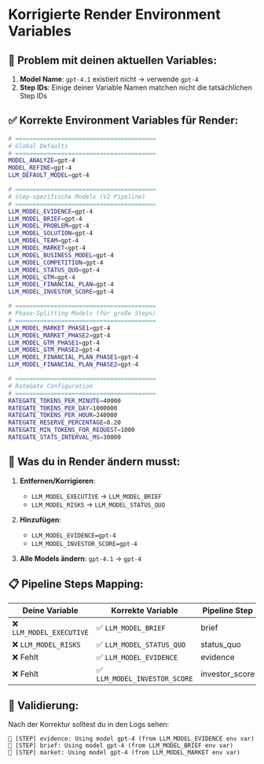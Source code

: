 # Korrigierte Render Environment Variables

## 🚨 Problem mit deinen aktuellen Variables:

1. **Model Name**: `gpt-4.1` existiert nicht → verwende `gpt-4`
2. **Step IDs**: Einige deiner Variable Namen matchen nicht die tatsächlichen Step IDs

## ✅ Korrekte Environment Variables für Render:

```bash
# ========================================
# Global Defaults
# ========================================
MODEL_ANALYZE=gpt-4
MODEL_REFINE=gpt-4
LLM_DEFAULT_MODEL=gpt-4

# ========================================
# Step-spezifische Models (V2 Pipeline)
# ========================================
LLM_MODEL_EVIDENCE=gpt-4
LLM_MODEL_BRIEF=gpt-4
LLM_MODEL_PROBLEM=gpt-4
LLM_MODEL_SOLUTION=gpt-4
LLM_MODEL_TEAM=gpt-4
LLM_MODEL_MARKET=gpt-4
LLM_MODEL_BUSINESS_MODEL=gpt-4
LLM_MODEL_COMPETITION=gpt-4
LLM_MODEL_STATUS_QUO=gpt-4
LLM_MODEL_GTM=gpt-4
LLM_MODEL_FINANCIAL_PLAN=gpt-4
LLM_MODEL_INVESTOR_SCORE=gpt-4

# ========================================
# Phase-Splitting Models (für große Steps)
# ========================================
LLM_MODEL_MARKET_PHASE1=gpt-4
LLM_MODEL_MARKET_PHASE2=gpt-4
LLM_MODEL_GTM_PHASE1=gpt-4
LLM_MODEL_GTM_PHASE2=gpt-4
LLM_MODEL_FINANCIAL_PLAN_PHASE1=gpt-4
LLM_MODEL_FINANCIAL_PLAN_PHASE2=gpt-4

# ========================================
# RateGate Configuration
# ========================================
RATEGATE_TOKENS_PER_MINUTE=40000
RATEGATE_TOKENS_PER_DAY=1000000
RATEGATE_TOKENS_PER_HOUR=240000
RATEGATE_RESERVE_PERCENTAGE=0.20
RATEGATE_MIN_TOKENS_FOR_REQUEST=1000
RATEGATE_STATS_INTERVAL_MS=30000
```

## 🔄 Was du in Render ändern musst:

1. **Entfernen/Korrigieren**:
   - `LLM_MODEL_EXECUTIVE` → `LLM_MODEL_BRIEF`
   - `LLM_MODEL_RISKS` → `LLM_MODEL_STATUS_QUO`

2. **Hinzufügen**:
   - `LLM_MODEL_EVIDENCE=gpt-4`
   - `LLM_MODEL_INVESTOR_SCORE=gpt-4`

3. **Alle Models ändern**: `gpt-4.1` → `gpt-4`

## 📋 Pipeline Steps Mapping:

| Deine Variable           | Korrekte Variable             | Pipeline Step  |
| ------------------------ | ----------------------------- | -------------- |
| ❌ `LLM_MODEL_EXECUTIVE` | ✅ `LLM_MODEL_BRIEF`          | brief          |
| ❌ `LLM_MODEL_RISKS`     | ✅ `LLM_MODEL_STATUS_QUO`     | status_quo     |
| ❌ Fehlt                 | ✅ `LLM_MODEL_EVIDENCE`       | evidence       |
| ❌ Fehlt                 | ✅ `LLM_MODEL_INVESTOR_SCORE` | investor_score |

## 🎯 Validierung:

Nach der Korrektur solltest du in den Logs sehen:

```
🤖 [STEP] evidence: Using model gpt-4 (from LLM_MODEL_EVIDENCE env var)
🤖 [STEP] brief: Using model gpt-4 (from LLM_MODEL_BRIEF env var)
🤖 [STEP] market: Using model gpt-4 (from LLM_MODEL_MARKET env var)
```
